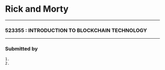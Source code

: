 # **Rick and Morty**

<hr>

### **523355 : INTRODUCTION TO BLOCKCHAIN TECHNOLOGY**
</hr>

<hr>

### Submitted by
    1.
    2.

</hr>


